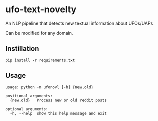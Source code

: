 # ufo-text-novelty
An NLP pipeline that detects new textual information about UFOs/UAPs

Can be modified for any domain.
## Instillation
```
pip install -r requirements.txt
```
## Usage
```
usage: python -m ufonovl [-h] {new,old}

positional arguments:
  {new,old}   Process new or old reddit posts

optional arguments:
  -h, --help  show this help message and exit
  
```
